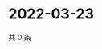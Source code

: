 # 2022-03-23

共 0 条

<!-- BEGIN WEIBO -->
<!-- 最后更新时间 Wed Mar 23 2022 10:53:10 GMT+0800 (China Standard Time) -->

<!-- END WEIBO -->
